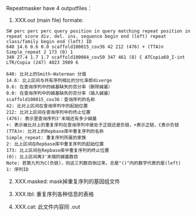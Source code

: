 Repeatmasker have 4 outputfiles：
1. XXX.out (main file)
formate:
```
SW perc perc perc query position in query matching repeat position in repeat score div. del. ins. sequence begin end (left) repeat class/family begin end (left) ID
640 14.6 0.6 0.0 scaffold100015_cov36 42 212 (476) + (TTA)n Simple_repeat 2 173 (0) 1 
340 27.4 1.7 1.7 scaffold100084_cov50 347 461 (8) C ATCopia69_I-int LTR/Copia (247) 4023 3909 6

640: 比对上的Smith-Waterman 分值
14.6: 比上区间与共有序列相比的分化率即diverge
0.6: 在查询序列中的碱基缺失的百分率（删除碱基）
0.0: 在查询序列中的碱基缺失的百分率（插入碱基）
scaffold100015_cov36：查询序列的名称
42: 比对上区间在查询序列中的起始位置
212: 比对上区间在查询序列中的终止位置
(476): 表示里查询序列3'末端还有多少碱基
+: 表示被比对上的重复序列在查询序列中是处于正链还是负链，+表示正链，C表示负链
(TTA)n: 比对上的Repbase库中重复序列的名称
Simple_repeat: 重复序列所属的家族
2: 比上区间在Repbase库中重复序列的起始位置
173: 比上区间在Repbase库中重复序列的终止位置
(0): 比上区间离3'末端的碱基数目
Note: 若第九列为C(负链)，则这三列数目倒过来，总是"()"内的数字代表的是(left)
1: 序列ID
```

2. XXX.masked: mask掉重复序列的基因组文件

3. XXX.tbl: 重复序列各种信息的表格

4. XXX.cat: 此文件内容同 .out
